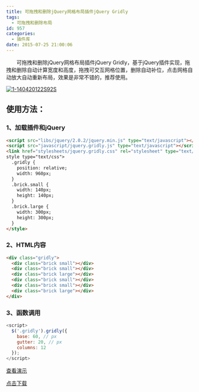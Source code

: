 ```yaml
---
title: 可拖拽和删除jQuery网格布局插件jQuery Gridly
tags:
  - 可拖拽和删除布局
id: 957
categories:
  - 插件库
date: 2015-07-25 21:00:06
---
```


&emsp;&emsp;可拖拽和删除jQuery网格布局插件jQuery Gridly，基于jQuery插件实现，拖拽和删除自动计算宽度和高度，拖拽可交互网格位置，删除自动补位，点击网格自动放大自动重新布局，效果是非常不错的，推荐使用。

[![1-140420122S92S](http://www.npm8.com/wp-content/uploads/2015/07/1-140420122S92S.png)](http://www.npm8.com/wp-content/uploads/2015/07/1-140420122S92S.png)

## 使用方法：
### 1、加载插件和jQuery
```html
<script src="libs/jquery/2.0.2/jquery.min.js" type="text/javascript"></script>
<script src="javascript/jquery.gridly.js" type="text/javascript"></script>
<link href="stylesheets/jquery.gridly.css" rel="stylesheet" type="text/css" />
style type="text/css">
  .gridly {
    position: relative;
    width: 960px;
  }
  .brick.small {
    width: 140px;
    height: 140px;
  }
  .brick.large {
    width: 300px;
    height: 300px;
  }
</style>
```
### 2、HTML内容
```html
<div class="gridly">
  <div class="brick small"></div>
  <div class="brick small"></div>
  <div class="brick large"></div>
  <div class="brick small"></div>
  <div class="brick small"></div>
  <div class="brick large"></div>
</div>
```
### 3、函数调用
```javascript
<script>
  $('.gridly').gridly({
    base: 60, // px
    gutter: 20, // px
    columns: 12
  });
</script>
```

[查看演示](http://demo.grycheng.com/case/move2/)

[点击下载](http://www.npm8.com/wp-content/uploads/2015/07/move2.zip)